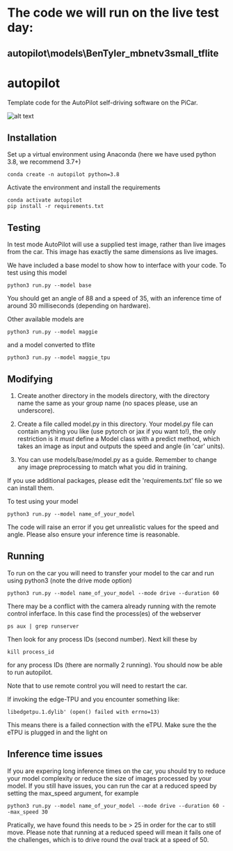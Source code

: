 # The code we will run on the live test day:
autopilot\models\BenTyler_mbnetv3small_tflite
---
# autopilot

Template code for the AutoPilot self-driving software on the PiCar. 

![alt text](https://github.com/adammoss/autopilot/blob/main/test.png?raw=true)

## Installation

Set up a virtual environment using Anaconda (here we have used python 3.8, we recommend 3.7+)

```
conda create -n autopilot python=3.8
```

Activate the environment and install the requirements

```
conda activate autopilot
pip install -r requirements.txt
```

## Testing

In test mode AutoPilot will use a supplied test image, rather than live images from the car. This image has exactly the same dimensions as live images.

We have included a base model to show how to interface with your code. To test using this model

```
python3 run.py --model base
```

You should get an angle of 88 and a speed of 35, with an inference time of around 30 milliseconds (depending on hardware).

Other available models are 

```
python3 run.py --model maggie
```

and a model converted to tflite

```
python3 run.py --model maggie_tpu
```

## Modifying

1. Create another directory in the models directory, with the directory name the same as your group name (no spaces please, use an underscore). 

2. Create a file called model.py in this directory. Your model.py file can contain anything you like (use pytorch or jax if you want to!), the only restriction is it *must* define a Model class with a predict method, which takes an image as input and outputs the speed and angle (in 'car' units). 

3. You can use models/base/model.py as a guide. Remember to change any image preprocessing to match what you did in training.

 If you use additional packages, please edit the 'requirements.txt' file so we can install them. 

To test using your model

```
python3 run.py --model name_of_your_model
```

The code will raise an error if you get unrealistic values for the speed and angle. Please also ensure your inference time is reasonable.

## Running 

To run on the car you will need to transfer your model to the car and run using python3 (note the drive mode option)

```
python3 run.py --model name_of_your_model --mode drive --duration 60
```

There may be a conflict with the camera already running with the remote control inferface. In this case find the process(es) of the webserver

```
ps aux | grep runserver
```

Then look for any process IDs (second number). Next kill these by 

```
kill process_id
```

for any process IDs (there are normally 2 running). You should now be able to run autopilot.

Note that to use remote control you will need to restart the car. 

If invoking the edge-TPU and you encounter something like:

```
libedgetpu.1.dylib' (open() failed with errno=13)
```

This means there is a failed connection with the eTPU. Make sure the the eTPU is plugged in and the light on

## Inference time issues

If you are expering long inference times on the car, you should try to reduce your model complexity or reduce the size of images processed by your model. If you still have issues, you can run the car at a reduced speed by setting the max_speed argument, for example

```
python3 run.py --model name_of_your_model --mode drive --duration 60 --max_speed 30
```

Pratically, we have found this needs to be > 25 in order for the car to still move. Please note that running at a reduced speed will mean it fails one of the challenges, which is to drive round the oval track at a speed of 50. 
